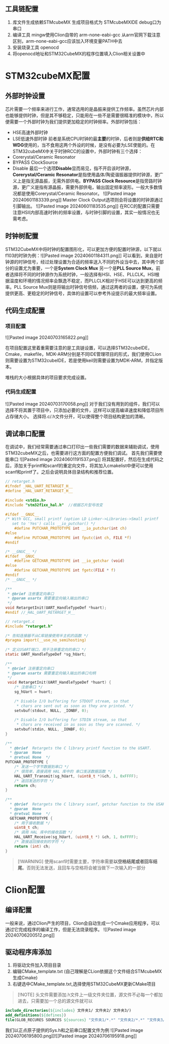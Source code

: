 ## 工具链配置
1. 库文件生成依赖STMcubeMX 生成项目格式为 STMcubeMXIDE debug口为串口
2. 编译工具 mingw使用Clion自带的 arm-none-eabi-gcc 从arm官网下载注意区别，arm-none-eabi-gcc应该加入环境变量PATH中去
3. 安装烧录工具 openocd
4. 将openocd地址和STM32CubeMX的程序位置填入Clion相关设置中
# STM32cubeMX配置
## 外部时钟设置
芯片需要一个频率来进行工作，通常选用的是晶振来提供工作频率。虽然芯片内部也能够提供时钟，但是其不够稳定，只能用在一些不是需要很精准的模块中，所以便需要一个外部时钟为我们提供更加稳定的时钟频率。外部时钟包括：
- HSE高速外部时钟
- LSE低速外部时钟
前者是系统CPU时钟的最**主要**的时钟，后者则是**供给RTC和WDG**使用的，当不食用这两个外设的时候，是没有必要为LSE使能的。在STM32cubeMX中关于时钟RCC的设置中，外部时钟有三个选择：
- Corerystal/Ceramic Resonator
- BYPASS ClockSource
- Disable
最后一个选项**Disable**显而易见，指不开启该时钟源，**Corerystal/Ceramic Resonator**是指使用晶体/陶瓷谐振器提供时钟源，更广义上是指无源晶振，无需外部供电。**BYPASS Clock Resource**是指旁路时钟源，更广义是指有源晶振，需要外部供电，输出固定频率波形。一般大多数情况都是使用Corerystal/Ceramic Resonator。
![[Pasted image 20240601183339.png]]
Master Clock Output选项则会将设置的时钟源通过引脚输出。
![[Pasted image 20240601183535.png]]
在RCC的配置只需要注意HSI(内部高速时钟)的频率设置，与时钟引脚的设置，其实一般情况也无需考虑。
## 时钟树配置
STM32CubeMX中将时钟的配置图形化，可以更加方便的配置时钟源，以下就以f103的时钟为例：![[Pasted image 20240601184311.png]]
可以看到，来自是时钟源的时钟信号，经过处理设置为合适的频率送入不同的外设当中去，其中两个部分的设置尤为重要，一个是**System Clock Mux** 另一个是**PLL Source Mux**。前者选择将不同的时钟源作为系统时钟，一般选择有HSI、HSE、PLLCLK。HSI根据温度和环境的情况频率会飘逸不稳定，而PLLCLK相对于HSE可以达到更高的频率。PLL Source Mux则是将输出时钟信号倍频，通过这两者的设置，便可为系统提供更高、更稳定的时钟信号，具体的设置可以参考外设提示的最大频率设置。
## 代码生成配置
### 项目配置

![[Pasted image 20240703165822.png]]

在项目配置这里着重需要注意的是工具链设置，可以选择STM32cubeIDE，Cmake，makefile，MDK-ARM分别是不同IDE管理项目的形式，我们使用CLion则需要设置为STM32cubeIDE，若是使用keil则需要设置为MDK-ARM，并指定版本。

堆栈的大小根据具体的项目要求完成设置。

### 代码生成配置

![[Pasted image 20240703170058.png]]
对于我们没有用到的组件，我们可以选择不将其置于项目中，只添加必要的文件，这样可以提高编译速度和降低项目所占存储大小。
选择将.c/.h文件分开，可以使得整个项目结构更加的清晰。
## 调试串口配置
在调试中，我们经常需要通过串口打印出一些我们需要的数据来辅助调试，使用STM32cubeMX之后，也需要进行这方面的配置方便我们调试。
首先我们需要使能串口
![[Pasted image 20240601191537.png]]
将其配置好，然后在生成代码之后，添加关于printf和scanf的重定向文件，将其加入cmakelist中便可以使用scanf和printf了。之后会说明具体目录结构和推荐位置。
``` c
// retarget.h
#ifndef _HAL_UART_RETARGET_H__  
#define _HAL_UART_RETARGET_H__  
  
#include <stdio.h>  
#include "stm32f1xx_hal.h"  //根据芯片型号改变
  
#ifdef __GNUC__  
/* With GCC, small printf (option LD Linker->Libraries->Small printf  
   set to 'Yes') calls __io_putchar() */
	#define PUTCHAR_PROTOTYPE int __io_putchar(int ch)  
#else  
	#define PUTCHAR_PROTOTYPE int fputc(int ch, FILE *f)  
#endif 

/* __GNUC__ */  
#ifdef __GNUC__  
	#define GETCHAR_PROTOTYPE int __io_getchar (void)  
#else  
	#define GETCHAR_PROTOTYPE int fgetc(FILE * f)  
#endif 
/* __GNUC__ */  
  
/**  
 * @brief 注册重定向串口  
 * @param usartx 需要重定向输入输出的串口  
 */
void RetargetInit(UART_HandleTypeDef *huart);  
#endif //_HAL_UART_RETARGET_H__
```

``` c
// retarget.c
#include "retarget.h"  
  
/* 告知连接器不从C库链接使用半主机的函数 */
#pragma import(__use_no_semihosting)  
  
/* 定义USART端口，用于注册重定向的串口 */
static UART_HandleTypeDef *sg_hUart;  
  
/**  
 * @brief 注册重定向串口  
 * @param usartx 需要重定向输入输出的串口句柄  
 */
 void RetargetInit(UART_HandleTypeDef *huart) {  
    /* 注册串口 */    
    sg_hUart = huart;  
  
    /* Disable I/O buffering for STDOUT stream, so that  
     * chars are sent out as soon as they are printed. */
    setvbuf(stdout, NULL, _IONBF, 0);  
    
    /* Disable I/O buffering for STDIN stream, so that  
     * chars are received in as soon as they are scanned. */    
    setvbuf(stdin, NULL, _IONBF, 0);  
}  
  
/**  
  * @brief  Retargets the C library printf function to the USART.  
  * @param  None  
  * @retval None  */
PUTCHAR_PROTOTYPE {  
	/* 发送一个字节数据到串口 */    
	/* 很简单，直接调用 HAL 库中的 串口发送数据函数 */
	HAL_UART_Transmit(sg_hUart, (uint8_t *)&ch, 1, 0xFFFF);  
    /* 返回发送的字符 */
    return ch;  
}  
  
/**  
  * @brief  Retargets the C library scanf, getchar function to the USART.  
  * @param  None  
  * @retval None  */
  GETCHAR_PROTOTYPE {  
    /* 用于接收数据 */    
    uint8_t ch;  
    /* 调用 HAL 库中的接收函数 */    
    HAL_UART_Receive(sg_hUart, (uint8_t *) &ch, 1, 0xFFFF);  
    /* 直接返回接收到的字符 */    
    return (int) ch;  
}
```

>[!WARNING] 使用scanf时需要主要，字符串需要**以空格结尾或者回车结尾**。否则无法发送，且回车与空格将会被当做下一次输入的一部分
# Clion配置
## 编译配置
一般来说，通过Clion产生的项目，Clion会自动生成一个Cmake应用程序，可以通过它完成程序的编译工作，但是无法烧录程序。
![[Pasted image 20240706200512.png]]
## 驱动程序库添加

1. 将驱动文件加入项目目录
2. 编辑CMake_template.txt (自己理解是CLion依据这个文件结合STMcubeMX生成Cmake)
3. 右键选中CMake_template.txt,选择使用STM32CubeMX更新CMake项目 

>[!NOTE] 头文件需要添加.h文件上一级文件夹位置，源文件不必每一个都加进去，只需要加一个总的源文件就可以

```Cmake
include_directories(${includes} 文件夹1/ 文件夹2/ 文件夹3/)
add_definitions(${defines})
file(GLOB_RECURES SOURCES ${sources} "文件夹1/*.*" "文件夹2/*.*" "文件夹3/*.*")
```
我们以正点原子提供的Sys.h和之前串口配置文件为例
![[Pasted image 20240706195800.png]]![[Pasted image 20240706195918.png]]